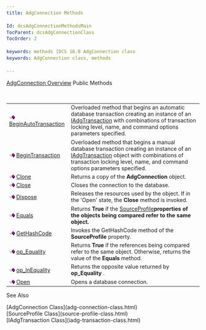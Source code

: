 ```yaml
---
title: AdgConnection Methods

Id: dcsAdgConnectionMethodsMain
TocParent: dcsAdgConnectionClass
TocOrder: 2

keywords: methods [DCS 16.0 AdgConnection class
keywords: AdgConnection class, methods

---
```


[AdgConnection Overview](adg-connection-class.html) 
Public Methods

<br />


|      |      |
| ---- | ---- |
| <img alt="public property" src="images/public-method.gif" x-maintain-ratio="TRUE" width="15" height="11" border="0" /> [ BeginAutoTransaction](adg-connection-class-begin-auto-transaction-method-main.html) | Overloaded method that begins an automatic database transaction creating an instance of an [IAdgTransaction](iadg-transaction-class.html) with combinations of transaction locking level, name, and command options parameters specified. |
| <img alt="public property" src="images/public-method.gif" x-maintain-ratio="TRUE" width="15" height="11" border="0" /> [ BeginTransaction](adg-connection-class-begin-transaction-method-main.html) | Overloaded method that begins a manual database transaction creating an instance of an [IAdgTransaction](iadg-transaction-class.html) object with combinations of transaction locking level, name, and command options parameters specified. |
| <img alt="public property" src="images/public-method.gif" x-maintain-ratio="TRUE" width="15" height="11" border="0" /> [ Clone](adg-connection-class-clone-method.html) | Returns a copy of the **AdgConnection** object. |
| <img alt="public property" src="images/public-method.gif" x-maintain-ratio="TRUE" width="15" height="11" border="0" /> [ Close](adg-connection-class-close-method.html) | Closes the connection to the database. |
| <img alt="public property" src="images/public-method.gif" x-maintain-ratio="TRUE" width="15" height="11" border="0" /> [ Dispose](adg-connection-class-dispose-method.html) | Releases the resources used by the object. If in the 'Open' state, the **Close** method is invoked. |
| <img alt="public property" src="images/public-method.gif" x-maintain-ratio="TRUE" width="15" height="11" border="0" /> [ Equals](adg-connection-class-equals-method.html) | Returns **True** if the [ SourceProfile](adg-connection-class-source-profile-property.html)<strong />properties of the objects being compared refer to the same object. |
| <img alt="public property" src="images/public-method.gif" x-maintain-ratio="TRUE" width="15" height="11" border="0" /> [ GetHashCode](adg-connection-class-get-hash-code-method.html) | Invokes the GetHashCode method of the **SourceProfile** property. |
| <img alt="public property" src="images/public-method.gif" x-maintain-ratio="TRUE" width="15" height="11" border="0" /> [ op_Equality](adg-connectionclassop-equality-method.html) | Returns **True** if the references being compared refer to the same object. Otherwise, returns the value of the **Equals** method. |
| <img alt="public property" src="images/public-method.gif" x-maintain-ratio="TRUE" width="15" height="11" border="0" /> [ op_InEquality](adg-connection-classop-inequality-method.html) | Returns the opposite value returned by **op_Equality** . |
| <img alt="public property" src="images/public-method.gif" x-maintain-ratio="TRUE" width="15" height="11" border="0" /> [ Open](adg-connection-class-open-method.html) | Opens a database connection. |



See Also

<dl />
      [AdgConnection Class](adg-connection-class.html)
      <br />
      [SourceProfile Class](source-profile-class.html)
      <br />
      [IAdgTransaction Class](iadg-transaction-class.html)

